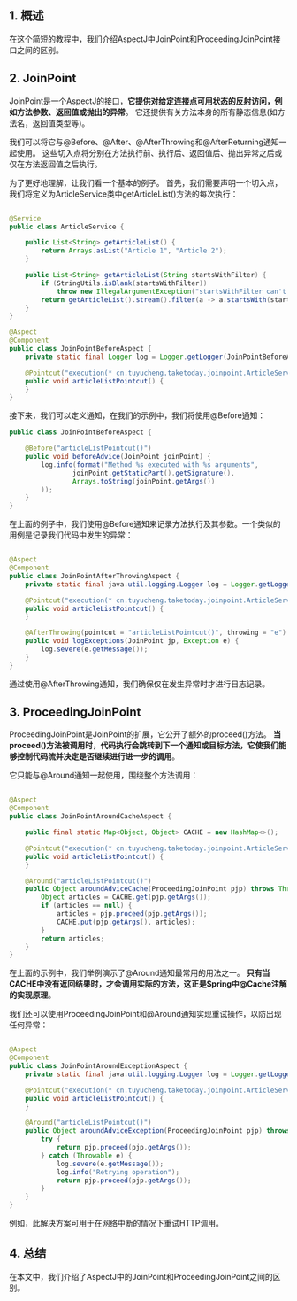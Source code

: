## 1. 概述

在这个简短的教程中，我们介绍AspectJ中JoinPoint和ProceedingJoinPoint接口之间的区别。

## 2. JoinPoint

JoinPoint是一个AspectJ的接口，**它提供对给定连接点可用状态的反射访问，例如方法参数、返回值或抛出的异常**。
它还提供有关方法本身的所有静态信息(如方法名，返回值类型等)。

我们可以将它与@Before、@After、@AfterThrowing和@AfterReturning通知一起使用。
这些切入点将分别在方法执行前、执行后、返回值后、抛出异常之后或仅在方法返回值之后执行。

为了更好地理解，让我们看一个基本的例子。
首先，我们需要声明一个切入点，我们将定义为ArticleService类中getArticleList()方法的每次执行：

```java

@Service
public class ArticleService {

    public List<String> getArticleList() {
        return Arrays.asList("Article 1", "Article 2");
    }

    public List<String> getArticleList(String startsWithFilter) {
        if (StringUtils.isBlank(startsWithFilter))
            throw new IllegalArgumentException("startsWithFilter can't be blank");
        return getArticleList().stream().filter(a -> a.startsWith(startsWithFilter)).collect(toList());
    }
}

@Aspect
@Component
public class JoinPointBeforeAspect {
    private static final Logger log = Logger.getLogger(JoinPointBeforeAspect.class.getName());

    @Pointcut("execution(* cn.tuyucheng.taketoday.joinpoint.ArticleService.getArticleList(..))")
    public void articleListPointcut() {
    }
}
```

接下来，我们可以定义通知，在我们的示例中，我们将使用@Before通知：

```java
public class JoinPointBeforeAspect {

    @Before("articleListPointcut()")
    public void beforeAdvice(JoinPoint joinPoint) {
        log.info(format("Method %s executed with %s arguments",
                joinPoint.getStaticPart().getSignature(),
                Arrays.toString(joinPoint.getArgs())
        ));
    }
}
```

在上面的例子中，我们使用@Before通知来记录方法执行及其参数。一个类似的用例是记录我们代码中发生的异常：

```java

@Aspect
@Component
public class JoinPointAfterThrowingAspect {
    private static final java.util.logging.Logger log = Logger.getLogger(JoinPointAfterThrowingAspect.class.getName());

    @Pointcut("execution(* cn.tuyucheng.taketoday.joinpoint.ArticleService.getArticleList(..))")
    public void articleListPointcut() {
    }

    @AfterThrowing(pointcut = "articleListPointcut()", throwing = "e")
    public void logExceptions(JoinPoint jp, Exception e) {
        log.severe(e.getMessage());
    }
}
```

通过使用@AfterThrowing通知，我们确保仅在发生异常时才进行日志记录。

## 3. ProceedingJoinPoint

ProceedingJoinPoint是JoinPoint的扩展，它公开了额外的proceed()方法。
**当proceed()方法被调用时，代码执行会跳转到下一个通知或目标方法，它使我们能够控制代码流并决定是否继续进行进一步的调用**。

它只能与@Around通知一起使用，围绕整个方法调用：

```java

@Aspect
@Component
public class JoinPointAroundCacheAspect {

    public final static Map<Object, Object> CACHE = new HashMap<>();

    @Pointcut("execution(* cn.tuyucheng.taketoday.joinpoint.ArticleService.getArticleList(..))")
    public void articleListPointcut() {
    }

    @Around("articleListPointcut()")
    public Object aroundAdviceCache(ProceedingJoinPoint pjp) throws Throwable {
        Object articles = CACHE.get(pjp.getArgs());
        if (articles == null) {
            articles = pjp.proceed(pjp.getArgs());
            CACHE.put(pjp.getArgs(), articles);
        }
        return articles;
    }
}
```

在上面的示例中，我们举例演示了@Around通知最常用的用法之一。
**只有当CACHE中没有返回结果时，才会调用实际的方法，这正是Spring中@Cache注解的实现原理**。

我们还可以使用ProceedingJoinPoint和@Around通知实现重试操作，以防出现任何异常：

```java

@Aspect
@Component
public class JoinPointAroundExceptionAspect {
    private static final java.util.logging.Logger log = Logger.getLogger(JoinPointAroundExceptionAspect.class.getName());

    @Pointcut("execution(* cn.tuyucheng.taketoday.joinpoint.ArticleService.getArticleList(..))")
    public void articleListPointcut() {
    }

    @Around("articleListPointcut()")
    public Object aroundAdviceException(ProceedingJoinPoint pjp) throws Throwable {
        try {
            return pjp.proceed(pjp.getArgs());
        } catch (Throwable e) {
            log.severe(e.getMessage());
            log.info("Retrying operation");
            return pjp.proceed(pjp.getArgs());
        }
    }
}
```

例如，此解决方案可用于在网络中断的情况下重试HTTP调用。

## 4. 总结

在本文中，我们介绍了AspectJ中的JoinPoint和ProceedingJoinPoint之间的区别。